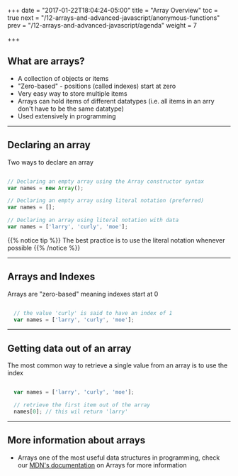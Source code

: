 +++
date = "2017-01-22T18:04:24-05:00"
title = "Array Overview"
toc = true
next = "/12-arrays-and-advanced-javascript/anonymous-functions"
prev = "/12-arrays-and-advanced-javascript/agenda"
weight = 7

+++

## What are arrays?

- A collection of objects or items
- "Zero-based" - positions (called indexes) start at zero
- Very easy way to store multiple items
- Arrays can hold items of different datatypes (i.e. all items in an arry don't have to be the same datatype)
- Used extensively in programming

---

## Declaring an array

Two ways to declare an array

```js

// Declaring an empty array using the Array constructor syntax
var names = new Array();

// Declaring an empty array using literal notation (preferred)
var names = [];

// Declaring an array using literal notation with data
var names = ['larry', 'curly', 'moe'];

```

{{% notice tip %}}
The best practice is to use the literal notation whenever possible
{{% /notice %}}

---

## Arrays and Indexes

Arrays are "zero-based" meaning indexes start at 0

```js

  // the value 'curly' is said to have an index of 1
  var names = ['larry', 'curly', 'moe'];

```

---

## Getting data out of an array

The most common way to retrieve a single value from an array
is to use the index

```js

  var names = ['larry', 'curly', 'moe'];

  // retrieve the first item out of the array
  names[0]; // this wil return 'larry'

```

---

## More information about arrays

- Arrays one of the most useful data structures in programming, check our [MDN's documentation](https://developer.mozilla.org/en-US/docs/Web/JavaScript/Reference/Global_Objects/Array) on Arrays for more information
